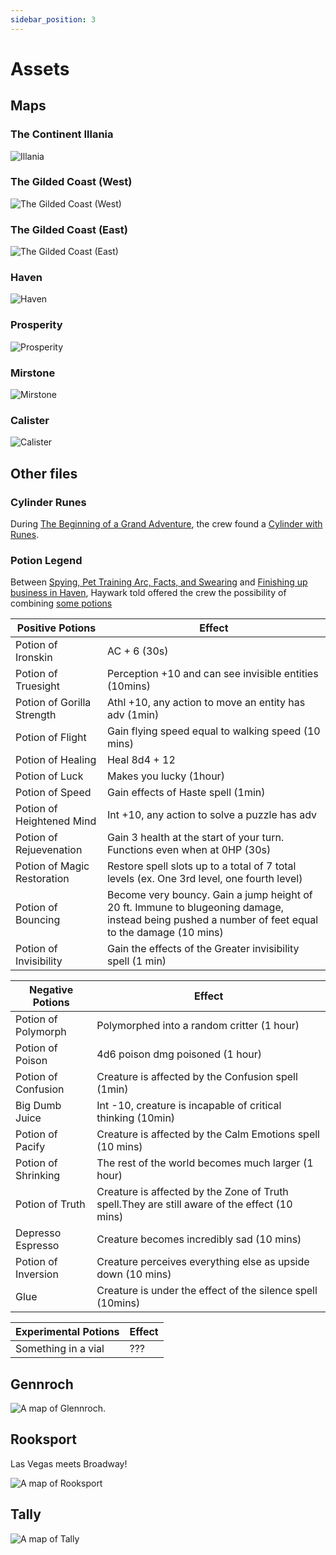 ```yaml
---
sidebar_position: 3
---
```


# Assets

## Maps

### The Continent Illania

![Illania](assets/illania.jpg)

### The Gilded Coast (West)

![The Gilded Coast (West)](assets/the-gilded-coast-west.jpg)

### The Gilded Coast (East)

![The Gilded Coast (East)](assets/the-gilded-coast-east.jpg)

### Haven

![Haven](assets/haven.jpg)

### Prosperity

![Prosperity](assets/prosperity.jpg)

### Mirstone

![Mirstone](assets/mirstone.jpg)

### Calister

![Calister](assets/calister.jpg)

## Other files

### Cylinder Runes

During
[The Beginning of a Grand Adventure](sessions.md#the-beginning-of-a-grand-adventure),
the crew found a [Cylinder with Runes](assets/cylinder-runes.pdf).

### Potion Legend

Between
[Spying, Pet Training Arc, Facts, and Swearing](sessions.md#spying-pet-training-arc-facts-and-swearing)
and
[Finishing up business in Haven](sessions.md#finishing-up-business-in-haven),
Haywark told offered the crew the possibility of combining
[some potions](assets/potion-effects.xlsx)

| Positive Potions            | Effect                                                                                                                                            |
| --------------------------- | ------------------------------------------------------------------------------------------------------------------------------------------------- |
| Potion of Ironskin          | AC + 6 (30s)                                                                                                                                      |
| Potion of Truesight         | Perception +10 and can see invisible entities (10mins)                                                                                            |
| Potion of Gorilla Strength  | Athl +10, any action to move an entity has adv (1min)                                                                                             |
| Potion of Flight            | Gain flying speed equal to walking speed (10 mins)                                                                                                |
| Potion of Healing           | Heal 8d4 + 12                                                                                                                                     |
| Potion of Luck              | Makes you lucky (1hour)                                                                                                                           |
| Potion of Speed             | Gain effects of Haste spell (1min)                                                                                                                |
| Potion of Heightened Mind   | Int +10, any action to solve a puzzle has adv                                                                                                     |
| Potion of Rejuevenation     | Gain 3 health at the start of your turn. Functions even when at 0HP (30s)                                                                         |
| Potion of Magic Restoration | Restore spell slots up to a total of 7 total levels (ex. One 3rd level, one fourth level)                                                         |
| Potion of Bouncing          | Become very bouncy. Gain a jump height of 20 ft. Immune to blugeoning damage, instead being pushed a number of feet equal to the damage (10 mins) |
| Potion of Invisibility      | Gain the effects of the Greater invisibility spell (1 min)                                                                                        |

| Negative Potions    | Effect                                                                                       |
| ------------------- | -------------------------------------------------------------------------------------------- |
| Potion of Polymorph | Polymorphed into a random critter (1 hour)                                                   |
| Potion of Poison    | 4d6 poison dmg poisoned (1 hour)                                                             |
| Potion of Confusion | Creature is affected by the Confusion spell (1min)                                           |
| Big Dumb Juice      | Int -10, creature is incapable of critical thinking (10min)                                  |
| Potion of Pacify    | Creature is affected by the Calm Emotions spell (10 mins)                                    |
| Potion of Shrinking | The rest of the world becomes much larger (1 hour)                                           |
| Potion of Truth     | Creature is affected by the Zone of Truth spell.They are still aware of the effect (10 mins) |
| Depresso Espresso   | Creature becomes incredibly sad (10 mins)                                                    |
| Potion of Inversion | Creature perceives everything else as upside down (10 mins)                                  |
| Glue                | Creature is under the effect of the silence spell (10mins)                                   |

| Experimental Potions | Effect |
| -------------------- | ------ |
| Something in a vial  | ???    |

## Gennroch

![A map of Glennroch.](assets/glennroch.jpg)

## Rooksport

Las Vegas meets Broadway!

![A map of Rooksport](assets/rooksport.jpg)

## Tally

![A map of Tally](assets/tally.jpg)

